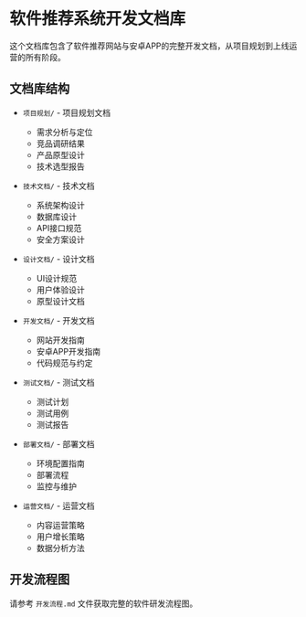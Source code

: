 # 软件推荐系统开发文档库

这个文档库包含了软件推荐网站与安卓APP的完整开发文档，从项目规划到上线运营的所有阶段。

## 文档库结构

- `项目规划/` - 项目规划文档
  - 需求分析与定位
  - 竞品调研结果
  - 产品原型设计
  - 技术选型报告
  
- `技术文档/` - 技术文档
  - 系统架构设计
  - 数据库设计
  - API接口规范
  - 安全方案设计
  
- `设计文档/` - 设计文档
  - UI设计规范
  - 用户体验设计
  - 原型设计文档
  
- `开发文档/` - 开发文档
  - 网站开发指南
  - 安卓APP开发指南
  - 代码规范与约定
  
- `测试文档/` - 测试文档
  - 测试计划
  - 测试用例
  - 测试报告
  
- `部署文档/` - 部署文档
  - 环境配置指南
  - 部署流程
  - 监控与维护
  
- `运营文档/` - 运营文档
  - 内容运营策略
  - 用户增长策略
  - 数据分析方法

## 开发流程图

请参考 `开发流程.md` 文件获取完整的软件研发流程图。 
